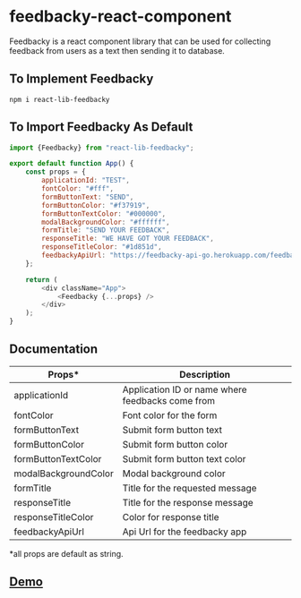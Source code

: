 # feedbacky-react-component

Feedbacky is a react component library that can be used for collecting feedback from users as a text then sending it to
database.

## To Implement Feedbacky

```shell
npm i react-lib-feedbacky
```

## To Import Feedbacky As Default

```javascript
import {Feedbacky} from "react-lib-feedbacky";

export default function App() {
    const props = {
        applicationId: "TEST",
        fontColor: "#fff",
        formButtonText: "SEND",
        formButtonColor: "#f37919",
        formButtonTextColor: "#000000",
        modalBackgroundColor: "#ffffff",
        formTitle: "SEND YOUR FEEDBACK",
        responseTitle: "WE HAVE GOT YOUR FEEDBACK",
        responseTitleColor: "#1d851d",
        feedbackyApiUrl: "https://feedbacky-api-go.herokuapp.com/feedback",
    };

    return (
        <div className="App">
            <Feedbacky {...props} />
        </div>
    );
}
```

## Documentation

| Props*               | Description |
|----------------------| ----------- |
| applicationId        | Application ID or name where feedbacks come from
| fontColor            | Font color for the form
| formButtonText       | Submit form button text
| formButtonColor      | Submit form button color
| formButtonTextColor  | Submit form button text color
| modalBackgroundColor | Modal background color
| formTitle            | Title for the requested message
| responseTitle        | Title for the response message
| responseTitleColor   | Color for response title
| feedbackyApiUrl   | Api Url for the feedbacky app

*all props are default as string.


## [Demo](https://codesandbox.io/s/frosty-cohen-ygs808)



